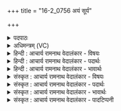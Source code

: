 +++
title = "16-2_0756 अयं सूर्य"

+++
<details><summary>पदपाठः</summary>

अ꣣य꣢म्। सू꣡र्यः꣢꣯। इ꣣व। उपदृ꣢क्। उ꣣प। दृ꣢क्। अ꣣य꣢म्। स꣡रा꣢꣯ꣳसि। धा꣣वति। स꣣प्त꣢। प्र꣣व꣡तः꣢। आ। दि꣡व꣢꣯म्। ७५६।
</details>

<details><summary>अधिमन्त्रम् (VC)</summary>

- पवमानः सोमः
- अवत्सारः काश्यपः
- गायत्री
- षड्जः
</details>

<details><summary>हिन्दी : आचार्य रामनाथ वेदालंकार - विषयः</summary>

अगले मन्त्र में पुनः उसी विषय का वर्णन है।
</details>

<details><summary>हिन्दी : आचार्य रामनाथ वेदालंकार - पदार्थः</summary>

पदार्थान्वय -  (अयम्) यह सोम अर्थात् सौम्य परमात्मा (सूर्यः इव) सूर्य के समान (उपदृक्) दर्शानेवाला है। (अयम्) यह सौम्य परमात्मा (सरांसि) हृदय-सरोवरों में (धावति) शीघ्र पहुँचता है तथा उन्हें धोकर शुद्ध कर देता है। यह सौम्य परमात्मा (सप्त) सात (प्रवतः) ज्ञानेन्द्रियों सहित मन और बुद्धि को और (दिवम्) तेजस्वी जीवात्मा को (आ) प्राप्त होता है तथा उन्हें धोकर शुद्ध करता है ॥२॥ इस मन्त्र में उपमालङ्कार है ॥२॥
</details>

<details><summary>हिन्दी : आचार्य रामनाथ वेदालंकार - भावार्थः</summary>

भावार्थ -  जैसे सूर्य सब वस्तुओं को दिखाता है,अपनी किरणों से बादलरूप सरोवरों में पहुँचता है,भूमि-चन्द्रमा आदि सात ग्रहों-उपग्रहों को अपने प्रकाश से शुद्ध करता है और द्युलोक में स्थित होता है,वैसे ही परमात्मा सबको दृष्टि प्रदान करनेवाला,सबके हृदय-सरोवरों में पहुँचनेवाला,देहवर्ती सात प्राणों को शुद्ध करनेवाला और आत्मपुरी में स्थित होनेवाला है ॥२॥
</details>

<details><summary>संस्कृत : आचार्य रामनाथ वेदालंकार - विषयः</summary>

अथ पुनस्तमेव विषयमाह।
</details>

<details><summary>संस्कृत : आचार्य रामनाथ वेदालंकार - पदार्थः</summary>

पदार्थान्वय -  (अयम्) एषः सोमः सौम्यः परमात्मा (सूर्यः इव) आदित्यः इव (उपदृक्) उपदर्शयिता अस्ति। (अयम्) एषः सौम्यः परमात्मा (सरांसि२) हृदयसरोवरान् (धावति) द्रुतं गच्छति, शोधयति वा। [धावु गतिशुद्ध्योः भ्वादिः।] अयम् (सप्त) सप्तसंख्यकान् (प्रवतः३) ज्ञानेन्द्रियसहितान् मनोबुद्धिलोकान्, (दिवम्) द्योतमानम् जीवात्मानं च (आ) आधावति आगच्छति शोधयति वा ॥२॥ अत्रोपमालङ्कारः ॥२॥
</details>

<details><summary>संस्कृत : आचार्य रामनाथ वेदालंकार - भावार्थः</summary>

भावार्थ -  यथा सूर्यः सर्वेषां पदार्थानामुपदर्शको भवति,स्वकिरणैः मेघसरोवरान् गच्छति,भूमिचन्द्रादीन् सप्त ग्रहोपग्रहान् स्वप्रकाशेन शोधयति,दिवि तिष्ठति तथैव परमात्मा सर्वेषां दृष्टिप्रदाता,हृदयसरांसि गन्ता,देहवर्तिनः सप्त प्राणान् शोधयिता,आत्मपुरि च स्थाता वर्तते ॥२॥
</details>

<details><summary>संस्कृत : आचार्य रामनाथ वेदालंकार - पादटिप्पनी</summary>

टिप्पनी -   १. ऋ० ९।५४।२। २. सरांसि त्रिंशत् उक्थपात्राणि इति केचिद् वदन्ति, अपरे तु त्रिंशदहोरात्राणि सरांसि, तानि धावति प्रतिगच्छति। तथा च यास्कः—तत्रैतद् याज्ञिका वेदयन्ते त्रिंशदुक्थपात्राणि माध्यन्दिने सवने एकदेवतानि, तान्येतस्मिन् काल एकेन प्रतिधानेन पिबन्ति, तान्यत्र सरांस्युच्यन्ते। त्रिंशदपरपक्षस्याहोरात्राः, त्रिंशत् पूर्वपक्षस्येति नैरुक्ताः (निरु० ५।११)—इति सा०। ३. सप्त प्रवतः सप्त नदीः—इति सा०। सप्त लोकान् अथवा सप्त छन्दांसि—इति वि०।
</details>